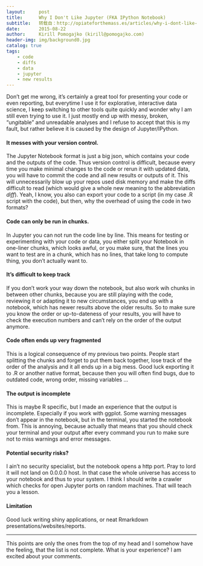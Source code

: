 ```yaml
---
layout:     post
title:      Why I Don't Like Jupyter (FKA IPython Notebook)
subtitle:   转载自：http://opiateforthemass.es/articles/why-i-dont-like-jupyter-fka-ipython-notebook/
date:       2015-08-22
author:     Kirill Pomogajko (kirill@pomogajko.com)
header-img: img/background0.jpg
catalog: true
tags:
    - code
    - diffs
    - data
    - jupyter
    - new results
---
```


Don’t get me wrong, it’s certainly a great tool for presenting your code or even reporting, but everytime I use it for explorative, interactive data science, I keep switching to other tools quite quickly and wonder why I am still even trying to use it. I just mostly end up with messy, broken, “un*git*able” and unreadable analyses and I refuse to accept that this is my fault, but rather believe it is caused by the design of Jupyter/IPython.

#### It messes with your version control.

The Jupyter Notebook format is just a big json, which contains your code and the outputs of the code. Thus version control is difficult, because every time you make minimal changes to the code or rerun it with updated data, you will have to commit the code and all new results or outputs of it. This will unnecessarily blow up your repos used disk memory and make the diffs difficult to read (which would give a whole new meaning to the abbreviation *diff*). Yeah, I know, you also can export your code to a script (in my case .R script with the code), but then, why the overhead of using the code in two formats?

#### Code can only be run in chunks.

In Jupyter you can not run the code line by line. This means for testing or experimenting with your code or data, you either split your Notebook in one-liner chunks, which looks awful, or you make sure, that the lines you want to test are in a chunk, which has no lines, that take long to compute thing, you don’t actually want to.

#### It’s difficult to keep track

If you don’t work your way down the notebook, but also work wih chunks in between other chunks, because you are still playing with the code, reviewing it or adapting it to new circumstances, you end up with a notebook, which has newer results above the older results. So to make sure you know the order or up-to-dateness of your results, you will have to check the execution numbers and can’t rely on the order of the output anymore.

#### Code often ends up very fragmented

This is a logical consequence of my previous two points. People start splitting the chunks and forget to put them back together, lose track of the order of the analysis and it all ends up in a big mess. Good luck exporting it to .R or another native format, because then you will often find bugs, due to outdated code, wrong order, missing variables …

#### The output is incomplete

This is maybe R specific, but I made an experience that the output is incomplete. Especially if you work with ggplot. Some warning messages don’t appear in the notebook, but in the terminal, you started the notebook from. This is annoying, because actually that means that you should check your terminal and your output after every command you run to make sure not to miss warnings and error messages.

#### Potential security risks?

I ain’t no security specialist, but the notebook opens a http port. Pray to lord it will not land on 0.0.0.0 host. In that case the whole universe has access to your notebook and thus to your system. I think I should write a crawler which checks for open Jupyter ports on random machines. That will teach you a lesson.

#### Limitation

Good luck writing shiny applications, or neat Rmarkdown presentations/websites/reports.

---


This points are only the ones from the top of my head and I somehow have the feeling, that the list is not complete. What is your experience? I am excited about your comments.
